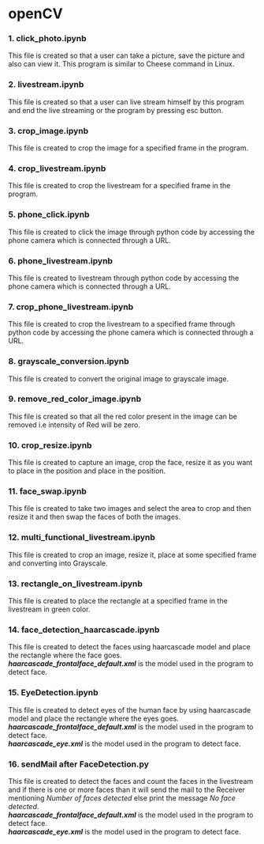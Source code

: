 # openCV  
  
### __1.__ click_photo.ipynb  
This file is created so that a user can take a picture, save the picture and also can view it. This program is similar to Cheese command in Linux.  
  
### __2.__ livestream.ipynb  
This file is created so that a user can live stream himself by this program and end the live streaming or the program by pressing esc button.  
  
### __3.__ crop_image.ipynb
This file is created to crop the image for a specified frame in the program.  
  
### __4.__ crop_livestream.ipynb  
This file is created to crop the livestream for a specified frame in the program.  
  
### __5.__ phone_click.ipynb  
This file is created to click the image through python code by accessing the phone camera which is connected through a URL.    
  
### __6.__ phone_livestream.ipynb  
This file is created to livestream through python code by accessing the phone camera which is connected through a URL.  
  
### __7.__ crop_phone_livestream.ipynb  
This file is created to crop the livestream to a specified frame through python code by accessing the phone camera which is connected through a URL.  

### __8.__ grayscale_conversion.ipynb  
This file is created to convert the original image to grayscale image.  

### __9.__ remove_red_color_image.ipynb  
This file is created so that all the red color present in the image can be removed i.e intensity of Red will be zero.  

### __10.__ crop_resize.ipynb  
This file is created to capture an image, crop the face, resize it as you want to place in the position and place in the position.  

### __11.__ face_swap.ipynb  
This file is created to take two images and select the area to crop and then resize it and then swap the faces of both the images.  

### __12.__ multi_functional_livestream.ipynb  
This file is created to crop an image, resize it, place at some specified frame and converting into Grayscale.  

### __13.__ rectangle_on_livestream.ipynb  
This file is created to place the rectangle at a specified frame in the livestream in green color.  

### __14.__ face_detection_haarcascade.ipynb  
This file is created to detect the faces using haarcascade model and place the rectangle where the face goes.  
__*haarcascade_frontalface_default.xml*__ is the model used in the program to detect face.  

### __15.__ EyeDetection.ipynb  
This file is created to detect eyes of the human face by using haarcascade model and place the rectangle where the eyes goes.  
__*haarcascade_frontalface_default.xml*__ is the model used in the program to detect face.  
__*haarcascade_eye.xml*__ is the model used in the program to detect face.  

### __16.__ sendMail after FaceDetection.py  
This file is created to detect the faces and count the faces in the livestream and if there is one or more faces than it will send the mail to the Receiver mentioning *Number of faces detected* else print the message *No face detected*.  
__*haarcascade_frontalface_default.xml*__ is the model used in the program to detect face.    
__*haarcascade_eye.xml*__ is the model used in the program to detect face.  






  
